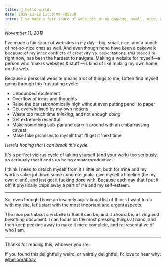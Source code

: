 ```yaml
---
title: 👋 hello world;
date: 2019-11-28 11:59:00 +05:30
intro: I've made a fair share of websites in my day—big, small, nice, and a bunch of not-so-nice ones as well. And even though none have been a cakewalk because of my inner conflicts of creativity vs. expectations, *this* place I'm right now, has been the hardest to navigate. Making a website for myself—a person who 'makes websites & stuff'—is kind of like making my own home, on the web.
---
```


*November 11, 2019*

I've made a fair share of websites in my day—big, small, nice, and a bunch of not-so-nice ones as well. And even though none have been a cakewalk because of my inner conflicts of creativity vs. expectations, *this* place I'm right now, has been the hardest to navigate. Making a website for myself—a person who 'makes websites & stuff'—is kind of like making my own home, on the web.

Because a personal website means a lot of things to me, I often find myself going through this frustrating cycle:

- Unbounded excitement
- Overflow of ideas and thoughts
- Raise the bar astronomically high without even putting pencil to paper
- Get overwhelmed by my own notions
- Waste too much time *thinking*, and not enough *doing*
- Get extremely resentful
- Make something sub-par and carry it around with an embarrassing caveat
- Make fake promises to myself that I'll get it 'next time'

*Here's hoping that I can break this cycle.*

It's a perfect vicious cycle of taking yourself (and your work) too seriously, so seriously that it ends up being counterproductive. 

I think I need to detach myself from it a little bit, both for mine and my work's sake: jot down some concrete goals; give myself a timeline (be my own client), and just get it fucking done with. Because each day that I put it off, it physically chips away a part of me and my self-esteem.

---

So, even though I have an insanely aspirational list of things I want to do with my site, let's start with the most important and urgent aspects.

The nice part about a website is that it can be, and it should be, a living and breathing document. I can focus on the most pressing things at hand, and then keep pecking away to make it more complete, and representative of who I am.

---

Thanks for reading this, whoever you are. 

If you found this delightfully weird, or weirdly delightful, I'd love to hear why: [@helloprabhav](http://twitter.com/helloprabhav)